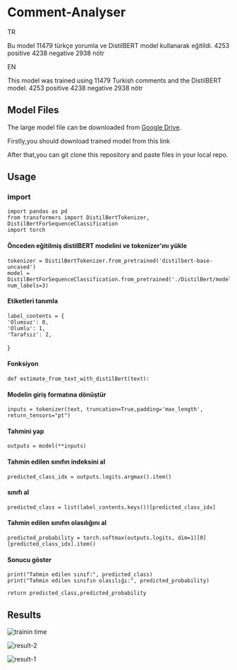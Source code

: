 
# Comment-Analyser
TR

Bu model 11479 türkçe yorumla ve DistilBERT model kullanarak eğitildi.
4253 positive
4238 negative
2938 nötr

EN

This model was trained using 11479 Turkish comments and the DistilBERT model.
4253 positive
4238 negative
2938 nötr


## Model Files
The large model file can be downloaded from [Google Drive](https://drive.google.com/drive/folders/1FgqxxIHXfGQshxDnR7QCkPqSWWguj4Bu?usp=sharing).

Firstly,you should download trained model from this link

After that,you can git clone this repository and paste files in your local repo.


## Usage

### import
    import pandas as pd
    from transformers import DistilBertTokenizer, DistilBertForSequenceClassification
    import torch

#### Önceden eğitilmiş distilBERT modelini ve tokenizer'ını yükle
    tokenizer = DistilBertTokenizer.from_pretrained('distilbert-base-uncased')
    model = DistilBertForSequenceClassification.from_pretrained('./DistilBert/model', num_labels=3)

#### Etiketleri tanımla

    label_contents = {
    'Olumsuz': 0,
    'Olumlu': 1,
    'Tarafsız': 2,
}


#### Fonksiyon
    def estimate_from_text_with_distilBert(text):
#### Modelin giriş formatına dönüştür

    inputs = tokenizer(text, truncation=True,padding='max_length', return_tensors="pt")

#### Tahmini yap

    outputs = model(**inputs)
 
#### Tahmin edilen sınıfın indeksini al

    predicted_class_idx = outputs.logits.argmax().item()

#### sınıfı al

    predicted_class = list(label_contents.keys())[predicted_class_idx]

#### Tahmin edilen sınıfın olasılığını al

    predicted_probability = torch.softmax(outputs.logits, dim=1)[0][predicted_class_idx].item()


#### Sonucu göster

    print("Tahmin edilen sınıf:", predicted_class) 
    print("Tahmin edilen sınıfın olasılığı:", predicted_probability)

    return predicted_class,predicted_probability



    
## Results


![trainin time](https://github.com/beksici/Comment-Analyser/assets/136181100/73b8bf74-490b-406a-b56f-eebc3e99d59d)


![result-2](https://github.com/beksici/Comment-Analyser/assets/136181100/2b3968f6-4389-4828-8333-fc761fdba5db)


![result-1](https://github.com/beksici/Comment-Analyser/assets/136181100/90256f1c-67f0-43a9-a822-0f49df2e8860)
